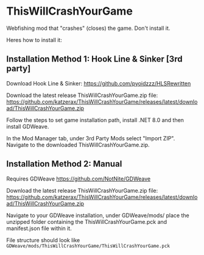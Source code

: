 # ThisWillCrashYourGame
Webfishing mod that "crashes" (closes) the game. Don't install it.

Heres how to install it:
## Installation Method 1: Hook Line & Sinker [3rd party]
Download Hook Line & Sinker: https://github.com/pyoidzzz/HLSRewritten

Download the latest release ThisWillCrashYourGame.zip file: https://github.com/katzerax/ThisWillCrashYourGame/releases/latest/download/ThisWillCrashYourGame.zip

Follow the steps to set game installation path, install .NET 8.0 and then install GDWeave. 

In the Mod Manager tab, under 3rd Party Mods select "Import ZIP". Navigate to the downloaded ThisWillCrashYourGame.zip.

## Installation Method 2: Manual
Requires GDWeave https://github.com/NotNite/GDWeave

Download the latest release ThisWillCrashYourGame.zip file: https://github.com/katzerax/ThisWillCrashYourGame/releases/latest/download/ThisWillCrashYourGame.zip

Navigate to your GDWeave installation, under GDWeave/mods/ place the unzipped folder containing the ThisWillCrashYourGame.pck and manifest.json file within it.

File structure should look like
```GDWeave/mods/ThisWillCrashYourGame/ThisWillCrashYourGame.pck```
